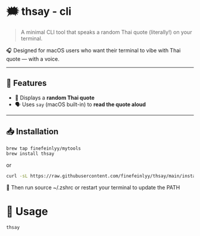 # 🗯️ thsay - cli

> A minimal CLI tool that speaks a random Thai quote (literally!) on your terminal.

🎧 Designed for macOS users who want their terminal to vibe with Thai quote — with a voice.

---

## 🐘 Features

- 🔁 Displays a **random Thai quote**
- 🗣️ Uses `say` (macOS built-in) to **read the quote aloud**

---

## 📥 Installation

```bash
brew tap finefeinlyy/mytools
brew install thsay
```
or
```bash
curl -sL https://raw.githubusercontent.com/finefeinlyy/thsay/main/install.sh | bash
```


🔄 Then run source ~/.zshrc or restart your terminal to update the PATH

# 🧠 Usage
```bash
thsay
```
